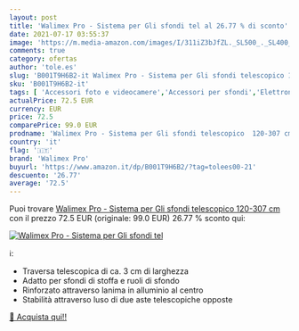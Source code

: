 ```yaml
---
layout: post
title: 'Walimex Pro - Sistema per Gli sfondi tel al 26.77 % di sconto'
date: 2021-07-17 03:55:37
image: 'https://m.media-amazon.com/images/I/311iZ3bJfZL._SL500_._SL400_.jpg'
comments: true
category: ofertas
author: 'tole.es'
slug: 'B001T9H6B2-it Walimex Pro - Sistema per Gli sfondi telescopico 120-307 cm'
sku: 'B001T9H6B2-it'
tags: [ 'Accessori foto e videocamere','Accessori per sfondi','Elettronica','Foto e videocamere','Foto studio e Illuminazione','Supporti per sfondi','walimex pro', ]
actualPrice: 72.5 EUR
currency: EUR
price: 72.5
comparePrice: 99.0 EUR
prodname: 'Walimex Pro - Sistema per Gli sfondi telescopico  120-307 cm'
country: 'it'
flag: '🇮🇹'
brand: 'Walimex Pro'
buyurl: 'https://www.amazon.it/dp/B001T9H6B2/?tag=tolees00-21'
descuento: '26.77'
average: '72.5'
---
```


Puoi trovare [Walimex Pro - Sistema per Gli sfondi telescopico  120-307 cm](https://www.amazon.it/dp/B001T9H6B2/?tag=tolees00-21) con il prezzo 72.5 EUR (originale: 99.0 EUR) 26.77 % sconto qui:

[![Walimex Pro - Sistema per Gli sfondi tel](https://m.media-amazon.com/images/I/311iZ3bJfZL._SL500_._SL400_.jpg)](https://www.amazon.it/dp/B001T9H6B2/?tag=tolees00-21)

ℹ️:

- Traversa telescopica di ca. 3 cm di larghezza
- Adatto per sfondi di stoffa e ruoli di sfondo
- Rinforzato attraverso lanima in alluminio al centro
- Stabilità attraverso luso di due aste telescopiche opposte

[🛒 Acquista qui!!](https://www.amazon.it/dp/B001T9H6B2/?tag=tolees00-21)
